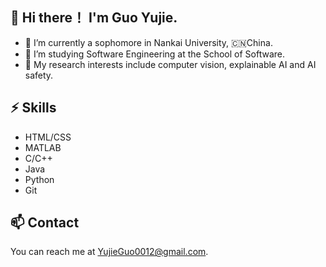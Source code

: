 ## 👋 Hi there！ I'm Guo Yujie.

- :school: I’m currently a sophomore in Nankai University, :cn:China.
- 🌱 I’m studying Software Engineering at the School of Software.
- 🔭 My research interests include computer vision, explainable AI and AI safety.

## ⚡ Skills

- HTML/CSS
- MATLAB
- C/C++
- Java
- Python
- Git

## 📫 Contact

You can reach me at YujieGuo0012@gmail.com.

<!--
**Yujie-G/Yujie-G** is a ✨ _special_ ✨ repository because its `README.md` (this file) appears on your GitHub profile.

Here are some ideas to get you started:

-  I’m currently working on ...
-  I’m currently learning ...
- 👯 I’m looking to collaborate on ...
- 🤔 I’m looking for help with ...
- 💬 Ask me about ...
- 📫 How to reach me: ...
- 😄 Pronouns: ...
- ⚡ Fun fact: ...
-->
